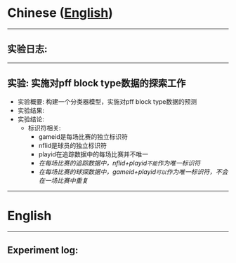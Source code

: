 # Chinese ([English](#English))

---

## 实验日志:

---

## 实验: 实施对pff block type数据的探索工作
 - 实验概要: 构建一个分类器模型，实施对pff block type数据的预测
 - 实验结果: 
 - 实验结论:
   - 标识符相关:
     - gameid是每场比赛的独立标识符
     - nflid是球员的独立标识符
     - playid在追踪数据中的每场比赛并不唯一
     - *在每场比赛的追踪数据中，nflid+playid`不能`作为唯一标识符*
     - *在每场比赛的球探数据中，gameid+playid`可以`作为唯一标识符，不会在一场比赛中重复*

---

# English

---

## Experiment log:

